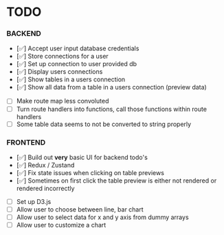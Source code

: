 # TODO

### BACKEND

- [✅] Accept user input database credentials 
- [✅] Store connections for a user
- [✅] Set up connection to user provided db
- [✅] Display users connections
- [✅] Show tables in a users connection
- [✅] Show all data from a table in a users connection (preview data)
- [ ] Make route map less convoluted
- [ ] Turn route handlers into functions, call those functions within route handlers
- [ ] Some table data seems to not be converted to string properly

### FRONTEND

- [✅] Build out **very** basic UI for backend todo's
- [✅] Redux / Zustand
- [✅] Fix state issues when clicking on table previews
- [✅] Sometimes on first click the table preview is either not rendered or rendered incorrectly
- [ ] Set up D3.js
- [ ] Allow user to choose between line, bar chart
- [ ] Allow user to select data for x and y axis from dummy arrays
- [ ] Allow user to customize a chart